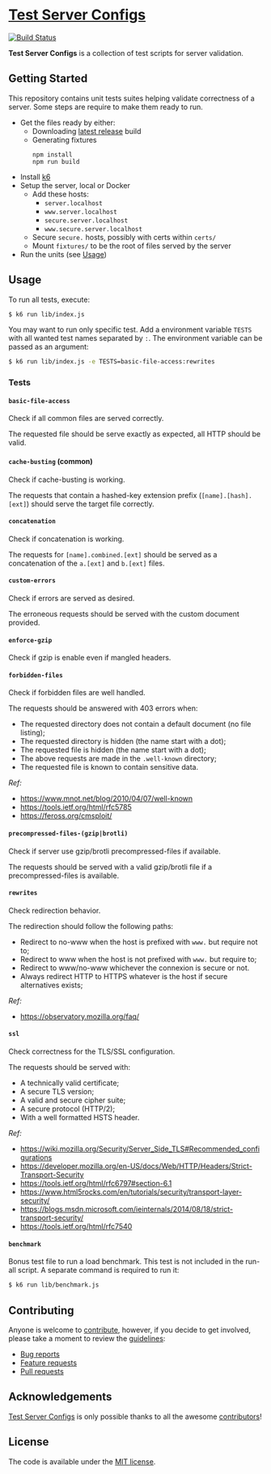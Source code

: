 # [Test Server Configs](https://github.com/h5bp/server-configs-test)

[![Build Status](https://img.shields.io/travis/h5bp/server-configs-test/master.svg)](https://travis-ci.org/h5bp/server-configs-test)

**Test Server Configs** is a collection of test scripts for server validation.


## Getting Started

This repository contains unit tests suites helping validate correctness of a server.
Some steps are require to make them ready to run.

* Get the files ready by either:
  * Downloading [latest release](https://github.com/h5bp/server-configs-test/releases/latest) build
  * Generating fixtures
    ```
    npm install
    npm run build
    ```
* Install [k6](https://k6.io/)
* Setup the server, local or Docker
  * Add these hosts:
    - `server.localhost`
    - `www.server.localhost`
    - `secure.server.localhost`
    - `www.secure.server.localhost`
  * Secure `secure.` hosts, possibly with certs within `certs/`
  * Mount `fixtures/` to be the root of files served by the server
* Run the units (see [Usage](#usage))


## Usage

To run all tests, execute:

```sh
$ k6 run lib/index.js
```

You may want to run only specific test.
Add a environment variable `TESTS` with all wanted test names separated by `:`.
The environment variable can be passed as an argument:

```sh
$ k6 run lib/index.js -e TESTS=basic-file-access:rewrites
```

### Tests

#### `basic-file-access`
   
Check if all common files are served correctly.

The requested file should be serve exactly as expected, all HTTP should be valid.

#### `cache-busting` (common)

Check if cache-busting is working.

The requests that contain a hashed-key extension prefix (`[name].[hash].[ext]`) should serve the target file correctly.

#### `concatenation`

Check if concatenation is working.

The requests for `[name].combined.[ext]` should be served as a concatenation of the `a.[ext]` and `b.[ext]` files.

#### `custom-errors`

Check if errors are served as desired.

The erroneous requests should be served with the custom document provided.

#### `enforce-gzip`

Check if gzip is enable even if mangled headers.

#### `forbidden-files`

Check if forbidden files are well handled.

The requests should be answered with 403 errors when:
* The requested directory does not contain a default document (no file listing);
* The requested directory is hidden (the name start with a dot);
* The requested file is hidden (the name start with a dot);
* The above requests are made in the `.well-known` directory;
* The requested file is known to contain sensitive data.

_Ref:_
* https://www.mnot.net/blog/2010/04/07/well-known
* https://tools.ietf.org/html/rfc5785
* https://feross.org/cmsploit/

#### `precompressed-files-(gzip|brotli)`

Check if server use gzip/brotli precompressed-files if available.

The requests should be served with a valid gzip/brotli file if a precompressed-files is available.

#### `rewrites`

Check redirection behavior.

The redirection should follow the following paths:
* Redirect to no-www when the host is prefixed with `www.` but require not to;
* Redirect to www when the host is not prefixed with `www.` but require to;
* Redirect to www/no-www whichever the connexion is secure or not.
* Always redirect HTTP to HTTPS whatever is the host if secure alternatives exists;

_Ref:_
* https://observatory.mozilla.org/faq/

#### `ssl`

Check correctness for the TLS/SSL configuration.

The requests should be served with:
* A technically valid certificate;
* A secure TLS version;
* A valid and secure cipher suite;
* A secure protocol (HTTP/2);
* With a well formatted HSTS header.

_Ref:_
* https://wiki.mozilla.org/Security/Server_Side_TLS#Recommended_configurations
* https://developer.mozilla.org/en-US/docs/Web/HTTP/Headers/Strict-Transport-Security
* https://tools.ietf.org/html/rfc6797#section-6.1
* https://www.html5rocks.com/en/tutorials/security/transport-layer-security/
* https://blogs.msdn.microsoft.com/ieinternals/2014/08/18/strict-transport-security/
* https://tools.ietf.org/html/rfc7540

#### `benchmark`

Bonus test file to run a load benchmark.
This test is not included in the run-all script.
A separate command is required to run it:

```sh
$ k6 run lib/benchmark.js
```


## Contributing

Anyone is welcome to [contribute](.github/CONTRIBUTING.md),
however, if you decide to get involved, please take a moment to review
the [guidelines](.github/CONTRIBUTING.md):

* [Bug reports](.github/CONTRIBUTING.md#bugs)
* [Feature requests](.github/CONTRIBUTING.md#features)
* [Pull requests](.github/CONTRIBUTING.md#pull-requests)


## Acknowledgements

[Test Server Configs](https://github.com/h5bp/server-configs-test) is only possible thanks to all the awesome
[contributors](https://github.com/h5bp/server-configs-test/graphs/contributors)!


## License

The code is available under the [MIT license](LICENSE.txt).
